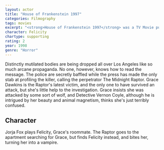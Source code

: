 ```yaml
---
layout: actor
title: "House of Frankenstein 1997"
categories: Filmography
tags: movies
excerpt: "<strong>House of Frankenstein 1997</strong> was a TV Movie putting a modern spin on the ancient horrors."
character: Felicity
chartype: supporting
rating: 2
year: 1998
genre: "Horror"
---
```


Distinctly mutilated bodies are being dropped all over Los Angeles like so much arcane propaganda. No one, however, knows how to read the message. The police are secretly baffled while the press has made the only stab at profiling the killer, calling the perpetrator The Midnight Raptor. Grace Dawkins is the Raptor's latest victim, and the only one to have survived an attack, but she's little help to the investigation. Grace insists she was attacked by some sort of wolf, and Detective Vernon Coyle, although he is intrigued by her beauty and animal magnetism, thinks she's just terribly confused.

## Character 

Jorja Fox plays Felicity, Grace's roommate. The Raptor goes to the apartment searching for Grace, but finds Felicity instead, and bites her, turning her into a vampire.
